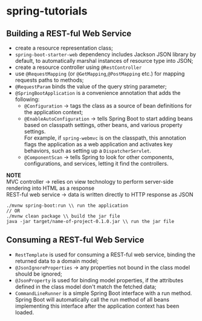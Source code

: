 # spring-tutorials

## Building a REST-ful Web Service

- create a resource representation class;
- `spring-boot-starter-web` dependency includes Jackson JSON library by default, to automatically marshal instances of resource type into JSON;
- create a resource controller using `@RestController`
- use `@RequestMapping` (or `@GetMapping`,`@PostMapping` etc.) for mapping requests paths to methods; 
- `@RequestParam` binds the value of the query string parameter;
- `@SpringBootApplication` is a convenience annotation that adds the following:
    - `@Configuration` -> tags the class as a source of bean definitions for the application context;
    - `@EnableAutoConfiguration` -> tells Spring Boot to start adding beans based on classpath settings, other beans, and various property settings.\
      For example, if `spring-webmvc` is on the classpath, this annotation flags the application as a web application and activates key behaviors, such as setting up a `DispatcherServlet`.
    - `@ComponentScan` -> tells Spring to look for other components, configurations, and services, letting it find the controllers.
    
**NOTE**\
MVC controller -> relies on view technology to perform server-side rendering into HTML as a response\
REST-ful web service -> data is written directly to HTTP response as JSON

```
./mvnw spring-boot:run \\ run the application
// OR 
./mvnw clean package \\ build the jar file
java -jar target/name-of-project-0.1.0.jar \\ run the jar file 
```

## Consuming a REST-ful Web Service

- `RestTemplate` is used for consuming a REST-ful web service, binding the returned data to a domain model;
- `@JsonIgnoreProperties` -> any properties not bound in the class model should be ignored;
- `@JsonProperty` is used for binding model properties, if the attributes defined in the class model don't match the fetched data;
- `CommandLineRunner` is a simple Spring Boot interface with a run method. Spring Boot will automatically call the run method of all beans implementing this interface after the application context has been loaded.




